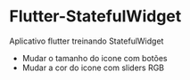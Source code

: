 # Flutter-StatefulWidget
 Aplicativo flutter treinando StatefulWidget
* Mudar o tamanho do icone com botões 
* Mudar a cor do icone com sliders RGB
